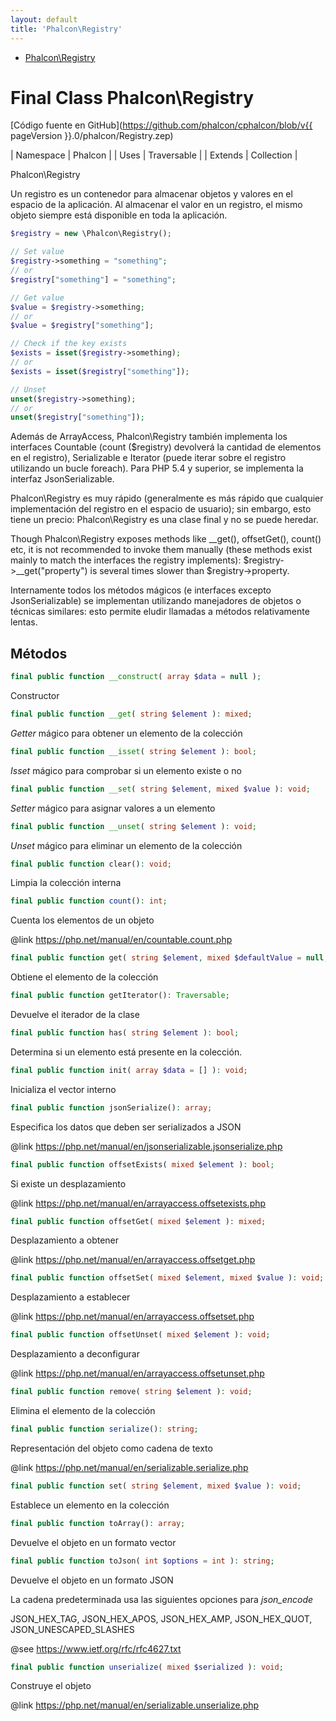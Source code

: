 ```yaml
---
layout: default
title: 'Phalcon\Registry'
---
```


* [Phalcon\Registry](#registry)

<h1 id="registry">Final Class Phalcon\Registry</h1>

[Código fuente en GitHub](https://github.com/phalcon/cphalcon/blob/v{{ pageVersion }}.0/phalcon/Registry.zep)

| Namespace | Phalcon | | Uses | Traversable | | Extends | Collection |

Phalcon\Registry

Un registro es un contenedor para almacenar objetos y valores en el espacio de la aplicación. Al almacenar el valor en un registro, el mismo objeto siempre está disponible en toda la aplicación.

```php
$registry = new \Phalcon\Registry();

// Set value
$registry->something = "something";
// or
$registry["something"] = "something";

// Get value
$value = $registry->something;
// or
$value = $registry["something"];

// Check if the key exists
$exists = isset($registry->something);
// or
$exists = isset($registry["something"]);

// Unset
unset($registry->something);
// or
unset($registry["something"]);
```

Además de ArrayAccess, Phalcon\Registry también implementa los interfaces Countable (count ($registry) devolverá la cantidad de elementos en el registro), Serializable e Iterator (puede iterar sobre el registro utilizando un bucle foreach). Para PHP 5.4 y superior, se implementa la interfaz JsonSerializable.

Phalcon\\Registry es muy rápido (generalmente es más rápido que cualquier implementación del registro en el espacio de usuario); sin embargo, esto tiene un precio: Phalcon\Registry es una clase final y no se puede heredar.

Though Phalcon\Registry exposes methods like __get(), offsetGet(), count() etc, it is not recommended to invoke them manually (these methods exist mainly to match the interfaces the registry implements): $registry->__get("property") is several times slower than $registry->property.

Internamente todos los métodos mágicos (e interfaces excepto JsonSerializable) se implementan utilizando manejadores de objetos o técnicas similares: esto permite eludir llamadas a métodos relativamente lentas.


## Métodos

```php
final public function __construct( array $data = null );
```
Constructor


```php
final public function __get( string $element ): mixed;
```
*Getter* mágico para obtener un elemento de la colección


```php
final public function __isset( string $element ): bool;
```
*Isset* mágico para comprobar si un elemento existe o no


```php
final public function __set( string $element, mixed $value ): void;
```
*Setter* mágico para asignar valores a un elemento


```php
final public function __unset( string $element ): void;
```
*Unset* mágico para eliminar un elemento de la colección


```php
final public function clear(): void;
```
Limpia la colección interna


```php
final public function count(): int;
```
Cuenta los elementos de un objeto

@link https://php.net/manual/en/countable.count.php


```php
final public function get( string $element, mixed $defaultValue = null, string $cast = null ): mixed;
```
Obtiene el elemento de la colección


```php
final public function getIterator(): Traversable;
```
Devuelve el iterador de la clase


```php
final public function has( string $element ): bool;
```
Determina si un elemento está presente en la colección.


```php
final public function init( array $data = [] ): void;
```
Inicializa el vector interno


```php
final public function jsonSerialize(): array;
```
Especifica los datos que deben ser serializados a JSON

@link https://php.net/manual/en/jsonserializable.jsonserialize.php


```php
final public function offsetExists( mixed $element ): bool;
```
Si existe un desplazamiento

@link https://php.net/manual/en/arrayaccess.offsetexists.php


```php
final public function offsetGet( mixed $element ): mixed;
```
Desplazamiento a obtener

@link https://php.net/manual/en/arrayaccess.offsetget.php


```php
final public function offsetSet( mixed $element, mixed $value ): void;
```
Desplazamiento a establecer

@link https://php.net/manual/en/arrayaccess.offsetset.php


```php
final public function offsetUnset( mixed $element ): void;
```
Desplazamiento a deconfigurar

@link https://php.net/manual/en/arrayaccess.offsetunset.php


```php
final public function remove( string $element ): void;
```
Elimina el elemento de la colección


```php
final public function serialize(): string;
```
Representación del objeto como cadena de texto

@link https://php.net/manual/en/serializable.serialize.php


```php
final public function set( string $element, mixed $value ): void;
```
Establece un elemento en la colección


```php
final public function toArray(): array;
```
Devuelve el objeto en un formato vector


```php
final public function toJson( int $options = int ): string;
```
Devuelve el objeto en un formato JSON

La cadena predeterminada usa las siguientes opciones para *json_encode*

JSON_HEX_TAG, JSON_HEX_APOS, JSON_HEX_AMP, JSON_HEX_QUOT, JSON_UNESCAPED_SLASHES

@see https://www.ietf.org/rfc/rfc4627.txt


```php
final public function unserialize( mixed $serialized ): void;
```
Construye el objeto

@link https://php.net/manual/en/serializable.unserialize.php
